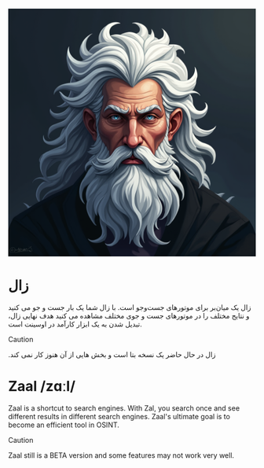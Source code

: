 ![Zaal logo](./images/logo_for_zaal_1.png)

# زال
زال یک میان‌بر برای موتورهای جست‌وجو است. با زال شما یک بار جست و جو می کنید و نتایج مختلف را در موتورهای جست و جوی مختلف مشاهده می کنید
هدف نهایی زال، تبدیل شدن به یک ابزار کارآمد در اوسینت است.
> [!CAUTION]
> .زال در حال حاضر یک نسخه بتا است و بخش هایی از آن هنوز کار نمی کند

# Zaal /zɑːl/
Zaal is a shortcut to search engines. With Zal, you search once and see different results in different search engines. 
Zaal's ultimate goal is to become an efficient tool in OSINT.

> [!CAUTION]
> Zaal still is a BETA version and some features may not work very well.
